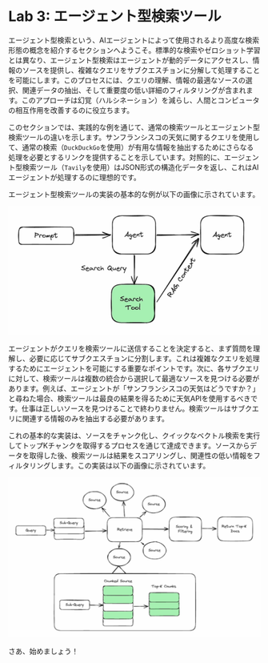 # Lab 3: エージェント型検索ツール

エージェント型検索という、AIエージェントによって使用されるより高度な検索形態の概念を紹介するセクションへようこそ。標準的な検索やゼロショット学習とは異なり、エージェント型検索はエージェントが動的データにアクセスし、情報のソースを提供し、複雑なクエリをサブクエスチョンに分解して処理することを可能にします。このプロセスには、クエリの理解、情報の最適なソースの選択、関連データの抽出、そして重要度の低い詳細のフィルタリングが含まれます。このアプローチは幻覚（ハルシネーション）を減らし、人間とコンピュータの相互作用を改善するのに役立ちます。

このセクションでは、実践的な例を通じて、通常の検索ツールとエージェント型検索ツールの違いを示します。サンフランシスコの天気に関するクエリを使用して、通常の検索（`DuckDuckGo`を使用）が有用な情報を抽出するためにさらなる処理を必要とするリンクを提供することを示しています。対照的に、エージェント型検索ツール（`Tavily`を使用）はJSON形式の構造化データを返し、これはAIエージェントが処理するのに理想的です。

エージェント型検索ツールの実装の基本的な例が以下の画像に示されています。

![エージェント型検索ツール](../assets/lab3_1.png)

エージェントがクエリを検索ツールに送信することを決定すると、まず質問を理解し、必要に応じてサブクエスチョンに分割します。これは複雑なクエリを処理するためにエージェントを可能にする重要なポイントです。次に、各サブクエリに対して、検索ツールは複数の統合から選択して最適なソースを見つける必要があります。例えば、エージェントが「サンフランシスコの天気はどうですか？」と尋ねた場合、検索ツールは最良の結果を得るために天気APIを使用するべきです。仕事は正しいソースを見つけることで終わりません。検索ツールはサブクエリに関連する情報のみを抽出する必要があります。

これの基本的な実装は、ソースをチャンク化し、クイックなベクトル検索を実行してトップKチャンクを取得するプロセスを通じて達成できます。ソースからデータを取得した後、検索ツールは結果をスコアリングし、関連性の低い情報をフィルタリングします。この実装は以下の画像に示されています。

![エージェント型検索ツール](../assets/lab3_2.png)

さあ、始めましょう！
